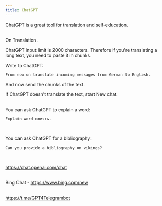 ```yaml
---
title: ChatGPT
---
```


ChatGPT is a great tool for translation and self-education.
<br><br>

On Translation.

ChatGPT input limit is 2000 characters. Therefore if you're translating a long text, you need to paste it in chunks.

Write to ChatGPT:

```
From now on translate incoming messages from German to English.
```

And now send the chunks of the text.

If ChatGPT doesn't translate the text, start New chat.
<br><br>

You can ask ChatGPT to explain a word:

```
Explain word влиять.
```
<br>

You can ask ChatGPT for a bibliography:

```
Can you provide a bibliography on vikings?
```
<br>

<https://chat.openai.com/chat>
<br><br>

Bing Chat - <https://www.bing.com/new>
<br><br>

<https://t.me/GPT4Telegrambot>